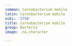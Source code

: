 ```yaml
---
common: Carnobacterium mobile
latin: Carnobacterium mobile
ncbi: '2750'
title: Carnobacterium mobile
group: Bacteria
image: .na.character

---
```

